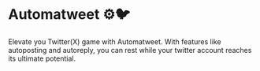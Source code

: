 # Automatweet ⚙️🐦

Elevate you Twitter(X) game with Automatweet. With features like autoposting and autoreply, you can rest while your twitter account reaches its ultimate potential.
